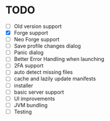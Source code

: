 # TODO

- [ ] Old version support
- [x] Forge support
- [ ] Neo Forge support
- [ ] Save profile changes dialog
- [ ] Panic dialog
- [ ] Better Error Handling when launching
- [ ] 2FA support
- [ ] auto detect missing files
- [ ] cache and lazily update manifests
- [ ] installer
- [ ] basic server support
- [ ] UI improvements
- [ ] JVM bundling
- [ ] Testing